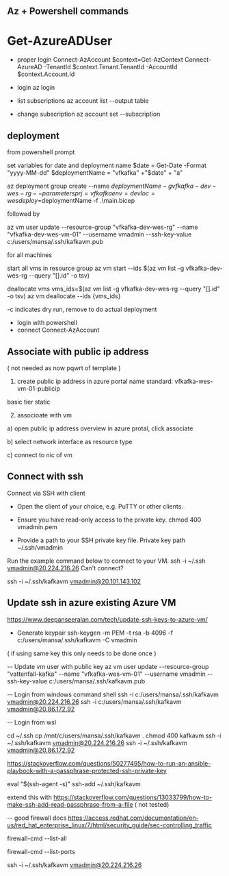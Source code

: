 ## Az + Powershell commands


# Get-AzureADUser

- proper login
Connect-AzAccount
$context=Get-AzContext
Connect-AzureAD -TenantId $context.Tenant.TenantId -AccountId $context.Account.Id

- login
az login

- list subscriptions
az account list  --output table

- change subscription
az account set --subscription <name or id>

## deployment 


from powershell prompt

set variables for date and deployment name
$date = Get-Date -Format "yyyy-MM-dd"
$deploymentName = "vfkafka" +"$date" + "a"




az deployment group create --name $deploymentName -g vfkafka-dev-wes-rg --parameters prj=vfkafka env=dev loc=wes deploy=$deploymentName -f .\main.bicep

followed by

az vm user update --resource-group  "vfkafka-dev-wes-rg" --name "vfkafka-dev-wes-vm-01" --username vmadmin --ssh-key-value c:/users/mansa/.ssh/kafkavm.pub

for all machines


start all vms in resource group
az vm start --ids $(az vm list -g vfkafka-dev-wes-rg --query "[].id" -o tsv)

deallocate vms
vms_ids=$(az vm list -g vfkafka-dev-wes-rg --query "[].id" -o tsv)
az vm deallocate --ids {vms_ids}

-c indicates dry run, remove to do actual deployment

- login with powershell
- connect 
Connect-AzAccount


## Associate with public ip address

( not needed as now pqwrt of template ) 

1. create public ip address in azure portal 
name standard: vfkafka-wes-vm-01-publicip

basic tier 
static 


2. associoate with vm

a) open public ip address overview in azure protal, click associate

b) select network interface as resource type

c) connect to nic of vm



## Connect with ssh

Connect via SSH with client

- Open the client of your choice, e.g. PuTTY or other clients.

- Ensure you have read-only access to the private key.
chmod 400 vmadmin.pem

- Provide a path to your SSH private key file.
Private key path
~/.ssh/vmadmin

Run the example command below to connect to your VM.
ssh -i ~/.ssh vmadmin@20.224.216.26
Can't connect?


ssh -i ~/.ssh/kafkavm vmadmin@20.101.143.102









## Update ssh in azure existing Azure VM 
https://www.deepanseeralan.com/tech/update-ssh-keys-to-azure-vm/

- Generate keypair
ssh-keygen -m PEM -t rsa -b 4096 -f c:/users/mansa/.ssh/kafkavm -C vmadmin

( if using same key this only needs to be done once )

-- Update vm user with public key
az vm user update --resource-group  "vattenfall-kafka" --name "vfkafka-wes-vm-01" --username vmadmin --ssh-key-value c:/users/mansa/.ssh/kafkavm.pub

-- Login from windows command shell
ssh -i c:/users/mansa/.ssh/kafkavm  vmadmin@20.224.216.26 
ssh -i c:/users/mansa/.ssh/kafkavm  vmadmin@20.86.172.92

-- Login from wsl

cd ~/.ssh
cp /mnt/c/users/mansa/.ssh/kafkavm .
chmod 400 kafkavm
ssh -i ~/.ssh/kafkavm  vmadmin@20.224.216.26 
ssh -i ~/.ssh/kafkavm  vmadmin@20.86.172.92 

https://stackoverflow.com/questions/50277495/how-to-run-an-ansible-playbook-with-a-passphrase-protected-ssh-private-key

eval "$(ssh-agent -s)"
ssh-add ~/.ssh/kafkavm

extend this with
https://stackoverflow.com/questions/13033799/how-to-make-ssh-add-read-passphrase-from-a-file
( not tested)


-- good firewall docs
https://access.redhat.com/documentation/en-us/red_hat_enterprise_linux/7/html/security_guide/sec-controlling_traffic

firewall-cmd --list-all

firewall-cmd --list-ports

ssh -i ~/.ssh/kafkavm  vmadmin@20.224.216.26 




